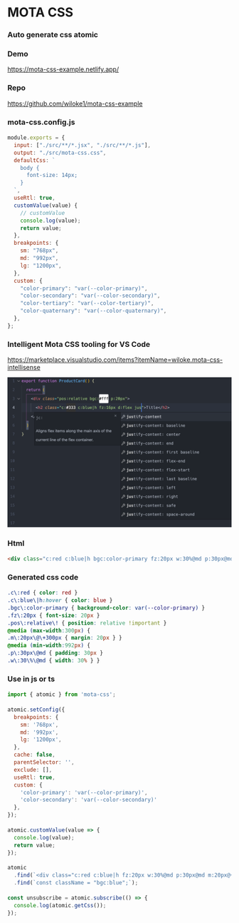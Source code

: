 # MOTA CSS

### Auto generate css atomic

### Demo

<https://mota-css-example.netlify.app/>

### Repo

<https://github.com/wiloke1/mota-css-example>

### mota-css.config.js

```js
module.exports = {
  input: ["./src/**/*.jsx", "./src/**/*.js"],
  output: "./src/mota-css.css",
  defaultCss: `
    body {
      font-size: 14px;
    }
  `,
  useRtl: true,
  customValue(value) {
    // customValue
    console.log(value);
    return value;
  },
  breakpoints: {
    sm: "768px",
    md: "992px",
    lg: "1200px",
  },
  custom: {
    "color-primary": "var(--color-primary)",
    "color-secondary": "var(--color-secondary)",
    "color-tertiary": "var(--color-tertiary)",
    "color-quaternary": "var(--color-quaternary)",
  },
};
```

### Intelligent Mota CSS tooling for VS Code

<https://marketplace.visualstudio.com/items?itemName=wiloke.mota-css-intellisense>

<img src="https://raw.githubusercontent.com/wiloke1/mota-css-example/main/.github/banner.png" alt="" />

### Html

```html
<div class="c:red c:blue|h bgc:color-primary fz:20px w:30%@md p:30px@md m:20px@+300px pos:relative!"></div>
```

### Generated css code

```css
.c\:red { color: red }
.c\:blue\|h:hover { color: blue }
.bgc\:color-primary { background-color: var(--color-primary) }
.fz\:20px { font-size: 20px }
.pos\:relative\! { position: relative !important }
@media (max-width:300px) { 
.m\:20px\@\+300px { margin: 20px } }
@media (min-width:992px) { 
.p\:30px\@md { padding: 30px }
.w\:30\%\@md { width: 30% } }
```

### Use in js or ts

```js
import { atomic } from 'mota-css';

atomic.setConfig({
  breakpoints: {
    sm: '768px',
    md: '992px',
    lg: '1200px',
  },
  cache: false,
  parentSelector: '',
  exclude: [],
  useRtl: true,
  custom: {
    'color-primary': 'var(--color-primary)',
    'color-secondary': 'var(--color-secondary)'
  },
});

atomic.customValue(value => {
  console.log(value);
  return value;
});

atomic
  .find(`<div class="c:red c:blue|h fz:20px w:30%@md p:30px@md m:20px@+300px pos:relative!"></div>`);
  .find(`const className = "bgc:blue";`);

const unsubscribe = atomic.subscribe(() => {
  console.log(atomic.getCss());
});
```
